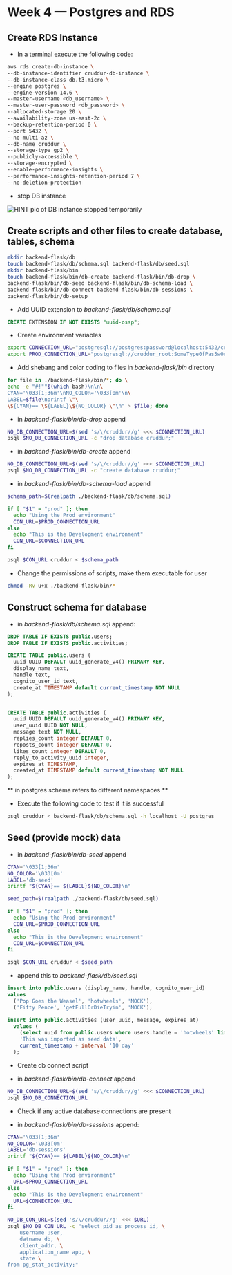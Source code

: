 # Week 4 — Postgres and RDS
## Create RDS Instance
* In a terminal execute the following code:
```sh
aws rds create-db-instance \
--db-instance-identifier cruddur-db-instance \
--db-instance-class db.t3.micro \
--engine postgres \
--engine-version 14.6 \
--master-username <db_username> \
--master-user-password <db_password> \
--allocated-storage 20 \
--availability-zone us-east-2c \
--backup-retention-period 0 \
--port 5432 \
--no-multi-az \
--db-name cruddur \
--storage-type gp2 \
--publicly-accessible \
--storage-encrypted \
--enable-performance-insights \
--performance-insights-retention-period 7 \
--no-deletion-protection
```

* stop DB instance

![HINT pic of DB instance stopped temporarily]()

## Create scripts and other files to create database, tables, schema
```sh
mkdir backend-flask/db
touch backend-flask/db/schema.sql backend-flask/db/seed.sql
mkdir backend-flask/bin
touch backend-flask/bin/db-create backend-flask/bin/db-drop \
backend-flask/bin/db-seed backend-flask/bin/db-schema-load \
backend-flask/bin/db-connect backend-flask/bin/db-sessions \
backend-flask/bin/db-setup
```
* Add UUID extension to *backend-flask/db/schema.sql*
```sql
CREATE EXTENSION IF NOT EXISTS "uuid-ossp";
```
* Create environment variables
```sh
export CONNECTION_URL="postgresql://postgres:password@localhost:5432/cruddur"
export PROD_CONNECTION_URL="postgresql://cruddur_root:SomeType0fPas5w0rD@localhost:5432/cruddur"
```
* Add shebang and color coding to files in *backend-flask/bin* directory
```sh
for file in ./backend-flask/bin/*; do \
echo -e "#!""$(which bash)\n\n\
CYAN='\033[1;36m'\nNO_COLOR='\033[0m'\n\
LABEL=$file\nprintf \"\
\${CYAN}== \${LABEL}\${NO_COLOR} \"\n" > $file; done
```

* in *backend-flask/bin/db-drop* append
```sh
NO_DB_CONNECTION_URL=$(sed 's/\/cruddur//g' <<< $CONNECTION_URL)
psql $NO_DB_CONNECTION_URL -c "drop database cruddur;"
```
* in *backend-flask/bin/db-create* append
```sh
NO_DB_CONNECTION_URL=$(sed 's/\/cruddur//g' <<< $CONNECTION_URL)
psql $NO_DB_CONNECTION_URL -c "create database cruddur;"
```
* in *backend-flask/bin/db-schema-load* append
```sh
schema_path=$(realpath ./backend-flask/db/schema.sql)

if [ "$1" = "prod" ]; then
  echo "Using the Prod environment"
  CON_URL=$PROD_CONNECTION_URL
else
  echo "This is the Development environment"
  CON_URL=$CONNECTION_URL
fi

psql $CON_URL cruddur < $schema_path
```
* Change the permissions of scripts, make them executable for user
```sh
chmod -Rv u+x ./backend-flask/bin/*
```
## Construct schema for database
* in *backend-flask/db/schema.sql* append:
```sql
DROP TABLE IF EXISTS public.users;
DROP TABLE IF EXISTS public.activities;

CREATE TABLE public.users (
  uuid UUID DEFAULT uuid_generate_v4() PRIMARY KEY,
  display_name text,
  handle text,
  cognito_user_id text,
  create_at TIMESTAMP default current_timestamp NOT NULL
);


CREATE TABLE public.activities (
  uuid UUID DEFAULT uuid_generate_v4() PRIMARY KEY,
  user_uuid UUID NOT NULL,
  message text NOT NULL,
  replies_count integer DEFAULT 0,
  reposts_count integer DEFAULT 0,
  likes_count integer DEFAULT 0,
  reply_to_activity_uuid integer,
  expires_at TIMESTAMP,
  created_at TIMESTAMP default current_timestamp NOT NULL
);
```
** in postgres schema refers to different namespaces **

* Execute the following code to test if it is successful
```sh
psql cruddur < backend-flask/db/schema.sql -h localhost -U postgres
```
## Seed (provide mock) data
* in *backend-flask/bin/db-seed* append

```sh
CYAN='\033[1;36m'
NO_COLOR='\033[0m'
LABEL='db-seed'
printf "${CYAN}== ${LABEL}${NO_COLOR}\n"

seed_path=$(realpath ./backend-flask/db/seed.sql)

if [ "$1" = "prod" ]; then
  echo "Using the Prod environment"
  CON_URL=$PROD_CONNECTION_URL
else
  echo "This is the Development environment"
  CON_URL=$CONNECTION_URL
fi

psql $CON_URL cruddur < $seed_path
```
* append this to *backend-flask/db/seed.sql*
```sql
insert into public.users (display_name, handle, cognito_user_id)
values
  ('Pop Goes the Weasel', 'hotwheels', 'MOCK'),
  ('Fifty Pence', 'getFullOrDieTryin', 'MOCK');

insert into public.activities (user_uuid, message, expires_at)
  values (
    (select uuid from public.users where users.handle = 'hotwheels' limit 1),
    'This was imported as seed data',
    current_timestamp + interval '10 day'
  );
```
* Create db connect script
- in *backend-flask/bin/db-connect* append
```sh
NO_DB_CONNECTION_URL=$(sed 's/\/cruddur//g' <<< $CONNECTION_URL)
psql $NO_DB_CONNECTION_URL
```
* Check if any active database connections are present
- in *backend-flask/bin/db-sessions* append:

```sh
CYAN='\033[1;36m'
NO_COLOR='\033[0m'
LABEL='db-sessions'
printf "${CYAN}== ${LABEL}${NO_COLOR}\n"

if [ "$1" = "prod" ]; then
  echo "Using the Prod environment"
  URL=$PROD_CONNECTION_URL
else
  echo "This is the Development environment"
  URL=$CONNECTION_URL
fi

NO_DB_CON_URL=$(sed 's/\/cruddur//g' <<< $URL)
psql $NO_DB_CON_URL -c "select pid as process_id, \
    username user,
    datname db, \
    client_addr, \
    application_name app, \
    state \
from pg_stat_activity;"
